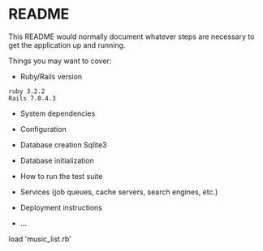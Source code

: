 # README

This README would normally document whatever steps are necessary to get the
application up and running.

Things you may want to cover:

* Ruby/Rails version
```
ruby 3.2.2
Rails 7.0.4.3
```

* System dependencies

* Configuration

* Database creation
Sqlite3

* Database initialization

* How to run the test suite

* Services (job queues, cache servers, search engines, etc.)

* Deployment instructions

* ...

load 'music_list.rb'

